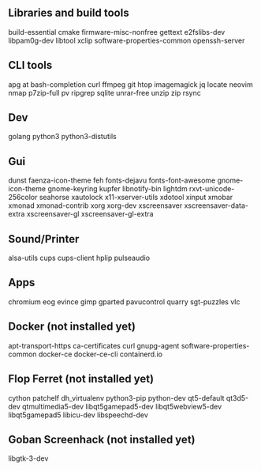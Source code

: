 Libraries and build tools
-------------------------
build-essential cmake firmware-misc-nonfree gettext e2fslibs-dev libpam0g-dev libtool xclip software-properties-common openssh-server

CLI tools
---------
apg at bash-completion curl ffmpeg git htop imagemagick jq locate neovim nmap p7zip-full pv ripgrep sqlite unrar-free unzip zip rsync

Dev
---
golang python3 python3-distutils

Gui
---
dunst faenza-icon-theme feh fonts-dejavu fonts-font-awesome gnome-icon-theme gnome-keyring kupfer libnotify-bin lightdm rxvt-unicode-256color seahorse xautolock x11-xserver-utils xdotool xinput xmobar xmonad xmonad-contrib xorg xorg-dev xscreensaver xscreensaver-data-extra xscreensaver-gl xscreensaver-gl-extra

Sound/Printer
-------------
alsa-utils cups cups-client hplip pulseaudio

Apps
----
chromium eog evince gimp gparted pavucontrol quarry sgt-puzzles vlc

Docker (not installed yet)
--------------------------
apt-transport-https ca-certificates curl gnupg-agent software-properties-common docker-ce docker-ce-cli containerd.io

Flop Ferret (not installed yet)
-------------------------------
cython patchelf dh_virtualenv python3-pip python-dev
qt5-default qt3d5-dev qtmultimedia5-dev libqt5gamepad5-dev libqt5webview5-dev libqt5gamepad5 libicu-dev libspeechd-dev

Goban Screenhack (not installed yet)
------------------------------------
libgtk-3-dev
